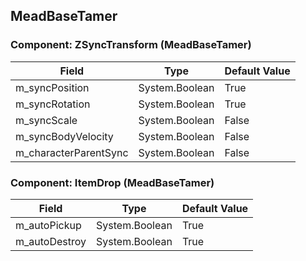 ## MeadBaseTamer

### Component: ZSyncTransform (MeadBaseTamer)

|Field|Type|Default Value|
|---|---|---|
|m_syncPosition|System.Boolean|True|
|m_syncRotation|System.Boolean|True|
|m_syncScale|System.Boolean|False|
|m_syncBodyVelocity|System.Boolean|False|
|m_characterParentSync|System.Boolean|False|

### Component: ItemDrop (MeadBaseTamer)

|Field|Type|Default Value|
|---|---|---|
|m_autoPickup|System.Boolean|True|
|m_autoDestroy|System.Boolean|True|

